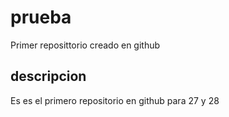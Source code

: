 # prueba
Primer reposittorio creado en github
## descripcion
Es es el primero repositorio en github para 27 y 28
